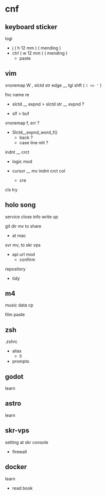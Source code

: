 
# cnf


## keyboard sticker

logi
- j ( h 12 mm ) ( mending )
- ctrl ( w 12 mm ) ( mending )
  - paste


## vim

vnoremap W , slctd str edge __ tgl shft ( `( <> '` )

fnc name re
- slctd __ expnd > slctd str __ expnd ?

- slf > buf


vnoremap f, err ?
- Slctd__expnd_word_f()
  - back ?
  - case line mlt ?

indnt __ crct
- logic mod

- cursor __ mv indnt crct col
  - cre

cls try


## holo song

service close info write up

git dir mv to share
- at mac

svr mv, to skr vps
- api url mod
  - confirm

repository
- tidy


## m4

music data cp

film paste


## zsh

.zshrc
- alias
  - ll
- prompto


## godot

learn


## astro

learn


## skr-vps

setting at skr console
- firewall


## docker

learn
- read book



